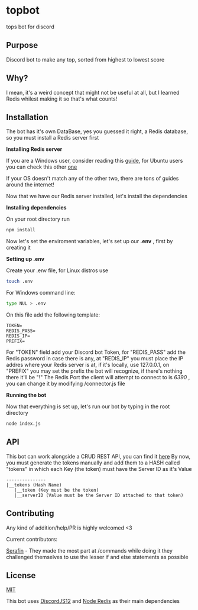 # topbot
 
tops bot for discord

## Purpose

Discord bot to make any top, sorted from highest to lowest score

## Why?

I mean, it's a weird concept that might not be useful at all, but I learned Redis whilest making it so that's what counts! 

## Installation

The bot has it's own DataBase, yes you guessed it right, a Redis database, so you must install a Redis server first

**Installing Redis server** 

If you are a Windows user, consider reading this [guide](https://riptutorial.com/redis/example/29962/installing-and-running-redis-server-on-windows), for Ubuntu users you can check this other [one](https://www.digitalocean.com/community/tutorials/how-to-install-and-secure-redis-on-ubuntu-18-04)

If your OS doesn't match any of the other two, there are tons of guides around the internet!

Now that we have our Redis server installed, let's install the dependencies

**Installing dependencies**

On your root directory run 
```bash
npm install 
```

Now let's set the enviroment variables, let's set up our **.env** , first by creating it

**Setting up .env**

Create your .env file, for Linux distros use 
```bash
touch .env
```

For Windows command line:
```bash
type NUL > .env
```

On this file add the following template:
```
TOKEN=
REDIS_PASS=
REDIS_IP=
PREFIX=
```
For "TOKEN" field add your Discord bot Token, for "REDIS_PASS" add the Redis password in case there is any, at "REDIS_IP" you must place the IP addres where your Redis server is at, if it's locally, use 127.0.0.1, on "PREFIX" you may set the prefix the bot will recognize, if there's nothing there it'll be "!"
The Redis Port the client will attempt to connect to is *6390* , you can change it by modifying /connector.js file

**Running the bot** 

Now that everything is set up, let's run our bot by typing in the root directory
```bash
node index.js
```

## API

This bot can work alongside a CRUD REST API, you can find it [here](https://github.com/Witless/topbot-rest-api)
By now, you must generate the tokens manually and add them to a HASH called "tokens" in which each Key (the token) must have the Server ID as it's Value

```
---------------
|__tokens (Hash Name)
   |__token (Key must be the token)
   |__serverID (Value must be the Server ID attached to that token)
```

## Contributing

Any kind of addition/help/PR is highly welcomed <3

Current contributors:

[Serafin](https://github.com/SerafinDelfin/modmail-refachero) - They made the most part at /commands while doing it they challenged themselves to use the lesser if and else statements as possible

## License

[MIT](https://choosealicense.com/licenses/mit/)

This bot uses [DiscordJS12](http://discord.js.org/) and [Node Redis](https://www.npmjs.com/package/redis) as their main dependencies


